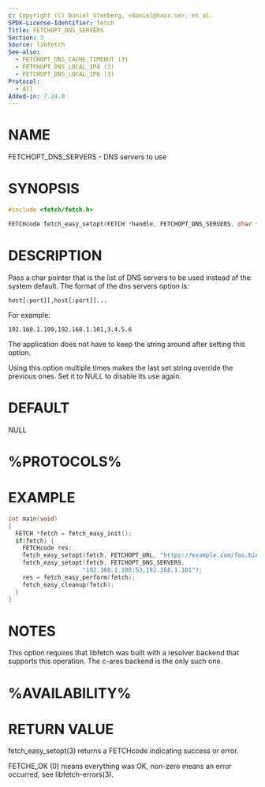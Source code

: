 ```yaml
---
c: Copyright (C) Daniel Stenberg, <daniel@haxx.se>, et al.
SPDX-License-Identifier: fetch
Title: FETCHOPT_DNS_SERVERS
Section: 3
Source: libfetch
See-also:
  - FETCHOPT_DNS_CACHE_TIMEOUT (3)
  - FETCHOPT_DNS_LOCAL_IP4 (3)
  - FETCHOPT_DNS_LOCAL_IP6 (3)
Protocol:
  - All
Added-in: 7.24.0
---
```


# NAME

FETCHOPT_DNS_SERVERS - DNS servers to use

# SYNOPSIS

~~~c
#include <fetch/fetch.h>

FETCHcode fetch_easy_setopt(FETCH *handle, FETCHOPT_DNS_SERVERS, char *servers);
~~~

# DESCRIPTION

Pass a char pointer that is the list of DNS servers to be used instead of the
system default. The format of the dns servers option is:

    host[:port][,host[:port]]...

For example:

    192.168.1.100,192.168.1.101,3.4.5.6

The application does not have to keep the string around after setting this
option.

Using this option multiple times makes the last set string override the
previous ones. Set it to NULL to disable its use again.

# DEFAULT

NULL

# %PROTOCOLS%

# EXAMPLE

~~~c
int main(void)
{
  FETCH *fetch = fetch_easy_init();
  if(fetch) {
    FETCHcode res;
    fetch_easy_setopt(fetch, FETCHOPT_URL, "https://example.com/foo.bin");
    fetch_easy_setopt(fetch, FETCHOPT_DNS_SERVERS,
                     "192.168.1.100:53,192.168.1.101");
    res = fetch_easy_perform(fetch);
    fetch_easy_cleanup(fetch);
  }
}
~~~

# NOTES

This option requires that libfetch was built with a resolver backend that
supports this operation. The c-ares backend is the only such one.

# %AVAILABILITY%

# RETURN VALUE

fetch_easy_setopt(3) returns a FETCHcode indicating success or error.

FETCHE_OK (0) means everything was OK, non-zero means an error occurred, see
libfetch-errors(3).
